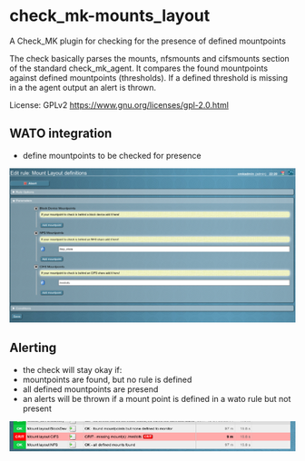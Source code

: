 # check_mk-mounts_layout
A Check_MK plugin for checking for the presence of defined mountpoints

The check basically parses the mounts, nfsmounts and cifsmounts section of the standard check_mk_agent.
It compares the found mountpoints against defined mountpoints (thresholds). If a defined threshold is missing
in a the agent output an alert is thrown.

License: GPLv2  https://www.gnu.org/licenses/gpl-2.0.html


## WATO integration
* define mountpoints to be checked for presence

![wato](documentation/mounts_layout_wato.png)


## Alerting
* the check will stay okay if:
 * mountpoints are found, but no rule is defined
 * all defined mountpoints are presend
* an alerts will be thrown if a mount point is defined in a wato rule but not present

![checks](documentation/mounts_layout_checks.png)

